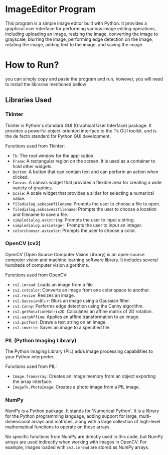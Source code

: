 # ImageEditor Program

This program is a simple image editor built with Python. It provides a graphical user interface for performing various image editing operations, including uploading an image, resizing the image, converting the image to grayscale, blurring the image, performing edge detection on the image, rotating the image, adding text to the image, and saving the image.

# How to Run?
you can simply copy and paste the program and run, however, you will need to install the libraries mentioned bellow

## Libraries Used

### Tkinter
Tkinter is Python's standard GUI (Graphical User Interface) package. It provides a powerful object-oriented interface to the Tk GUI toolkit, and is the de facto standard for Python GUI development.

Functions used from Tkinter:

- `Tk`: The root window for the application.
- `Frame`: A rectangular region on the screen. It is used as a container to hold other widgets.
- `Button`: A button that can contain text and can perform an action when clicked.
- `Canvas`: A canvas widget that provides a flexible area for creating a wide variety of graphics.
- `Scale`: A scale widget that provides a slider for selecting a numerical value.
- `filedialog.askopenfilename`: Prompts the user to choose a file to open.
- `filedialog.asksaveasfilename`: Prompts the user to choose a location and filename to save a file.
- `simpledialog.askstring`: Prompts the user to input a string.
- `simpledialog.askinteger`: Prompts the user to input an integer.
- `colorchooser.askcolor`: Prompts the user to choose a color.

### OpenCV (cv2)
OpenCV (Open Source Computer Vision Library) is an open-source computer vision and machine learning software library. It includes several hundreds of computer vision algorithms.

Functions used from OpenCV:

- `cv2.imread`: Loads an image from a file.
- `cv2.cvtColor`: Converts an image from one color space to another.
- `cv2.resize`: Resizes an image.
- `cv2.GaussianBlur`: Blurs an image using a Gaussian filter.
- `cv2.Canny`: Performs edge detection using the Canny algorithm.
- `cv2.getRotationMatrix2D`: Calculates an affine matrix of 2D rotation.
- `cv2.warpAffine`: Applies an affine transformation to an image.
- `cv2.putText`: Draws a text string on an image.
- `cv2.imwrite`: Saves an image to a specified file.

### PIL (Python Imaging Library)
The Python Imaging Library (PIL) adds image processing capabilities to your Python interpreter.

Functions used from PIL:

- `Image.fromarray`: Creates an image memory from an object exporting the array interface.
- `ImageTk.PhotoImage`: Creates a photo image from a PIL image.

### NumPy
NumPy is a Python package. It stands for 'Numerical Python'. It is a library for the Python programming language, adding support for large, multi-dimensional arrays and matrices, along with a large collection of high-level mathematical functions to operate on these arrays.

No specific functions from NumPy are directly used in this code, but NumPy arrays are used indirectly when working with images in OpenCV. For example, images loaded with `cv2.imread` are stored as NumPy arrays.
